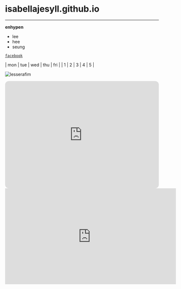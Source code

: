 # isabellajesyll.github.io
---
**enhypen**
- lee
- hee
- seung

[`facebook`](https://www.facebook.com/profile.php?id=100051540468733)

| mon | tue | wed | thu | fri | 
| 1 | 2 | 3 | 4 | 5 |


![lesserafim](https://encrypted-tbn0.gstatic.com/images?q=tbn:ANd9GcRv6LQNs3qMEPBGs-Kco-4fona8hdQmfmn_9w&usqp=CAU)

<iframe style="border-radius:12px" src="https://open.spotify.com/embed/track/3BHR1mJOqn2UZyq98YKPgd?utm_source=generator&theme=0" width="100%" height="352" frameBorder="0" allowfullscreen="" allow="autoplay; clipboard-write; encrypted-media; fullscreen; picture-in-picture" loading="lazy"></iframe>


<iframe width="560" height="315" src="https://www.youtube.com/embed/SctrVF37GAQ" title="YouTube video player" frameborder="0" allow="accelerometer; autoplay; clipboard-write; encrypted-media; gyroscope; picture-in-picture" allowfullscreen></iframe>
